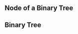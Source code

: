 ## Node of a Binary Tree

<script src="https://gist.github.com/sivasankar-r/e192081da246c893d73410635fad6fc9.js"></script>

## Binary Tree

<script src="https://gist.github.com/sivasankar-r/dc24bf92cf0e98f84357040c820ad8a2.js"></script>

